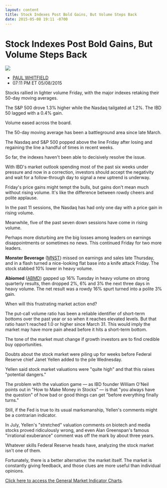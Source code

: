 ```yaml
---
layout: content
title: Stock Indexes Post Bold Gains, But Volume Steps Back
date: 2015-05-08 19:11 -0700
---
```



Stock Indexes Post Bold Gains, But Volume Steps Back
=====================================================


![](https://www.investors.com/wp-content/uploads/ibd-migrated-images/MPv_150511_635666963445851224.png)

* [PAUL WHITFIELD](https://www.investors.com/author/whitfieldp/ "Posts by PAUL WHITFIELD")
* 07:11 PM ET 05/08/2015





Stocks rallied in lighter volume Friday, with the major indexes retaking their 50-day moving averages.


The S&P 500 drove 1.3% higher while the Nasdaq tailgated at 1.2%. The IBD 50 lagged with a 0.4% gain.


Volume eased across the board.


The 50-day moving average has been a battleground area since late March.


The Nasdaq and S&P 500 popped above the line Friday after losing and regaining the line a handful of times in recent weeks.


So far, the indexes haven't been able to decisively resolve the issue.


With IBD's market outlook spending most of the past six weeks under pressure and now in a correction, investors should accept the negativity and wait for a follow-through day to signal a new uptrend is underway.


Friday's price gains might tempt the bulls, but gains don't mean much without rising volume. It's like the difference between rowdy cheers and polite applause.


In the past 11 sessions, the Nasdaq has had only one day with a price gain in rising volume.


Meanwhile, five of the past seven down sessions have come in rising volume.


Perhaps more disturbing are the big losses among leaders on earnings disappointments or sometimes no news. This continued Friday for two more leaders.


**Monster Beverage** ([MNST](https://research.investors.com/quote.aspx?symbol=MNST)) missed on earnings and sales late Thursday, and in a flash turned a nice-looking flat base into a knife attack Friday. The stock stabbed 10% lower in heavy volume.


**Abiomed** ([ABMD](https://research.investors.com/quote.aspx?symbol=ABMD)) gapped up 16% Tuesday in heavy volume on strong quarterly results, then dropped 2%, 6% and 3% the next three days in heavy volume. The net result was a rowdy 16% spurt turned into a polite 3% gain.


When will this frustrating market action end?


The put-call volume ratio has been a reliable identifier of short-term bottoms over the past year or so when it reaches elevated levels. But that ratio hasn't reached 1.0 or higher since March 31. This would imply the market may have more pain ahead before it hits a short-term bottom.


The tone of the market must change if growth investors are to find credible buy opportunities.


Doubts about the stock market were piling up for weeks before Federal Reserve chief Janet Yellen added to the pile Wednesday.


Yellen said stock market valuations were "quite high" and that this raises "potential dangers."


The problem with the valuation game — as IBD founder William O'Neil points out in "How to Make Money in Stocks" — is that "you always have the question" of how bad or good things can get "before everything finally turns."


Still, if the Fed is true to its usual marksmanship, Yellen's comments might be a contrarian indicator.


In July, Yellen's "stretched" valuation comments on biotech and media stocks proved ridiculously wrong, and even Alan Greenspan's famous "irrational exuberance" comment was off the mark by about three years.


Whatever skills Federal Reserve heads have, analyzing the stock market isn't one of them.


Fortunately, there is a better alternative: the market itself. The market is constantly giving feedback, and those clues are more useful than individual opinions.


[Click here to access the General Market Indicator Charts](https://www.investors.com/pdf/GMI_051115.pdf).




